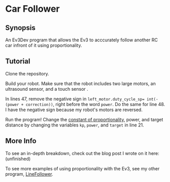 # Car Follower

## Synopsis

An Ev3Dev program that allows the Ev3 to acccurately follow another RC car infront of it using proportionality.

## Tutorial

Clone the repository.

Build your robot. Make sure that the robot includes two large motors, an ultrasound sensor, and a touch sensor . 

In lines 47, remove the negative sign in `left_motor.duty_cycle_sp= int(-(power + correction))`, right before the word `power`. Do the same for line 48. I have the negative sign because my robot's motors are reversed. 

Run the program! Change the [constant of proportionality](https://tutorme.com/blog/post/constant-of-proportionality/), power, and target distance by changing the variables `kp`, `power`, and `target` in line 21.

## More Info

To see an in-depth breakdown, check out the blog post I wrote on it here: (unfinished)

To see more examples of using proportionality with the Ev3, see my other program, [LineFollower](https://github.com/rtenacity/LineFollower).
